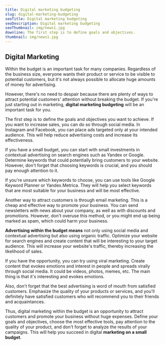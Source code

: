 ```yaml
---
title: Digital marketing budgeting
slug: digital-marketing-budgeting
seoTitle: Digital marketing budgeting
seoDescription: Digital marketing budgeting
seoThumbnail: img/news1.jpg
downline: The first step is to define goals and objectives.
thumbnail: img/news1.jpg
---
```


## Digital Marketing

Within the budget is an important task for many companies. Regardless of the business size, everyone wants their product or service to be visible to potential customers, but it's not always possible to allocate huge amounts of money for advertising.

However, there's no need to despair because there are plenty of ways to attract potential customers' attention without breaking the budget. If you're just starting out in marketing, **digital marketing budgeting** will be an important task for you.

The first step is to define the goals and objectives you want to achieve. If you want to increase sales, you can do so through social media. In Instagram and Facebook, you can place ads targeted only at your intended audience. This will help reduce advertising costs and increase its effectiveness.

If you have a small budget, you can start with small investments in contextual advertising on search engines such as Yandex or Google. Determine keywords that could potentially bring customers to your website. However, don't forget that choosing keywords is crucial, and you should pay enough attention to it.

If you're unsure which keywords to choose, you can use tools like Google Keyword Planner or Yandex.Metrica. They will help you select keywords that are most suitable for your business and will be most effective.

Another way to attract customers is through email marketing. This is a cheap and effective way to promote your business. You can send newsletters with news about your company, as well as with discounts and promotions. However, don't overuse this method, or you might end up being marked as spam, which could harm your business.

**Advertising within the budget means** not only using social media and contextual advertising but also using organic traffic. Optimize your website for search engines and create content that will be interesting to your target audience. This will increase your website's traffic, thereby increasing the likelihood of sales.

If you have the opportunity, you can try using viral marketing. Create content that evokes emotions and interest in people and spreads virally through social media. It could be videos, photos, memes, etc. The main thing is that it's interesting and evokes emotions.

Also, don't forget that the best advertising is word of mouth from satisfied customers. Emphasize the quality of your products or services, and you'll definitely have satisfied customers who will recommend you to their friends and acquaintances.

Thus, digital marketing within the budget is an opportunity to attract customers and promote your business without huge expenses. Define your goals and objectives, choose the most effective tools, pay attention to the quality of your product, and don't forget to analyze the results of your campaigns. This will help you succeed in digital **marketing on a small budget**.
